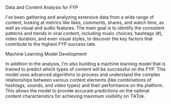 Data and Content Analysis for FYP

I've been gathering and analyzing extensive data from a wide range of content, looking at metrics like likes, comments, shares, and watch time, as well as visual and audio features. The main goal is to identify the consistent patterns and trends in viral content, including music choices, hashtags (#), video duration, and even visual styles, to discover the key factors that contribute to the highest FYP success rate.

Machine Learning Model Development

In addition to the analysis, I'm also building a machine learning model that is trained to predict which types of content will be successful on the FYP. This model uses advanced algorithms to process and understand the complex relationships between various content elements (like combinations of hashtags, sounds, and video types) and their performance on the platform. This allows the model to provide accurate predictions on the optimal content characteristics for achieving maximum visibility on TikTok.
